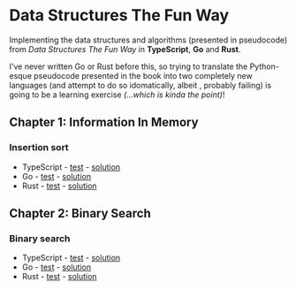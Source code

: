 # Data Structures The Fun Way

Implementing the data structures and algorithms (presented in pseudocode) from _Data Structures The Fun Way_ in **TypeScript**, **Go** and **Rust**.

I've never written Go or Rust before this, so trying to translate the Python-esque pseudocode presented in the book into two completely new languages (and attempt to do so idomatically, albeit , probably failing) is going to be a learning exercise _(...which is kinda the point)_!

## Chapter 1: Information In Memory

### Insertion sort

- TypeScript - [test](typescript/src/insertion-sort.test.ts) - [solution](typescript/src/insertion-sort.ts)
- Go - [test](go/insertion_sort/insertion_sort_test.go) - [solution](go/insertion_sort/insertion_sort.go)
- Rust - [test](rust/insertion_sort/insertion_sort.rs#L22) - [solution](rust/insertion_sort/insertion_sort.rs)

## Chapter 2: Binary Search

### Binary search

- TypeScript - [test](typescript/src/binary-search.test.ts) - [solution](typescript/src/binary-search.ts)
- Go - [test](go/binary_search/binary_search_test.go) - [solution](go/binary_search/binary_search.go)
- Rust - [test](rust/binary_search/binary_search.rs#L27) - [solution](rust/binary_search/binary_search.rs)
